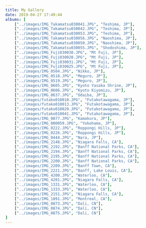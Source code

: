 ```yaml
---
title: My Gallery
date: 2019-04-27 17:49:44
albums: [
    ["../images/IMG_Takamatsu030041.JPG", "Teshima, JP"],
    ["../images/IMG_Takamatsu030042.JPG", "Teshima, JP"],
    ["../images/IMG_Takamatsu030053.JPG", "Teshima, JP"],
    ["../images/IMG_Takamatsu030056.JPG", "Naoshima, JP"],
    ["../images/IMG_Takamatsu030050.JPG", "Naoshima, JP"],
    ["../images/IMG_Takamatsu030055.JPG", "Shodoshima, JP"],
    ["../images/IMG_Fuji030030.JPG", "Mt Fuji, JP"],
    ["../images/IMG_Fuji030020.JPG", "Mt Fuji, JP"],
    ["../images/IMG_Fuji030031.JPG", "Mt Fuji, JP"],
    ["../images/IMG_Fuji030025.JPG", "Mt Fuji, JP"],
    ["../images/IMG_0504.JPG", "Nikko, JP"],
    ["../images/IMG_0518.JPG", "Meguro, JP"],
    ["../images/IMG_0519.JPG", "Meguro, JP"],
    ["../images/IMG_0605.JPG", "Kyoto Yasaka Shrine, JP"],
    ["../images/IMG_0606.JPG", "Kyoto Kiyomizu, JP"],
    ["../images/IMG_0637.JPG", "Odaiba, JP"],
    ["../images/futako010010.JPG", "Futakotawagama, JP"],
    ["../images/futako010013.JPG", "Futakotawagama, JP"],
    ["../images/futako010029.JPG", "Futakotawagama, JP"],
    ["../images/futako010041.JPG", "Futakotawagama, JP"],
    ["../images/IMG_0077.JPG", "Kamakura, JP"],
    ["../images/IMG_000059.JPG", "Yokohama, JP"],
    ["../images/IMG_0222.JPG", "Roppongi Hills, JP"],
    ["../images/IMG_0226.JPG", "Roppongi Hills, JP"],
    ["../images/IMG_0444.JPG", "Nara, JP"],
    ["../images/IMG_2148.JPG", "Niagara Falls, CA"],
    ["../images/IMG_2192.JPG", "Banff National Parks, CA"],
    ["../images/IMG_2194.JPG", "Banff National Parks, CA"],
    ["../images/IMG_2195.JPG", "Banff National Parks, CA"],
    ["../images/IMG_2200.JPG", "Banff National Parks, CA"],
    ["../images/IMG_2209.JPG", "Banff Town, CA"],
    ["../images/IMG_2221.JPG", "Banff, Lake Louis, CA"],
    ["../images/IMG_4200.JPG", "Waterloo, CA"],
    ["../images/IMG_4201.JPG", "Niagara Falls, CA"],
    ["../images/IMG_1331.JPG", "Waterloo, CA"],
    ["../images/IMG_1333.JPG", "Waterloo, CA"],
    ["../images/IMG_2151.JPG", "Niagara Falls, CA"],
    ["../images/IMG_1891.JPG", "Montreal, CA"],
    ["../images/IMG_0873.JPG", "Dali, CN"],
    ["../images/IMG_0874.JPG", "Dali, CN"],
    ["../images/IMG_0875.JPG", "Dali, CN"]
]
---
```

